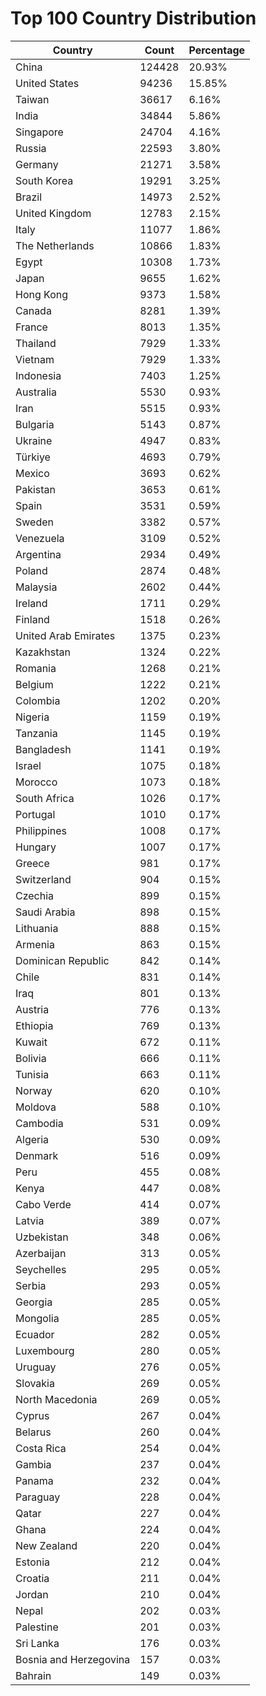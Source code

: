 # Top 100 Country Distribution
| Country | Count | Percentage |
|----|----|----|
| China | 124428 | 20.93% |
| United States | 94236 | 15.85% |
| Taiwan | 36617 | 6.16% |
| India | 34844 | 5.86% |
| Singapore | 24704 | 4.16% |
| Russia | 22593 | 3.80% |
| Germany | 21271 | 3.58% |
| South Korea | 19291 | 3.25% |
| Brazil | 14973 | 2.52% |
| United Kingdom | 12783 | 2.15% |
| Italy | 11077 | 1.86% |
| The Netherlands | 10866 | 1.83% |
| Egypt | 10308 | 1.73% |
| Japan | 9655 | 1.62% |
| Hong Kong | 9373 | 1.58% |
| Canada | 8281 | 1.39% |
| France | 8013 | 1.35% |
| Thailand | 7929 | 1.33% |
| Vietnam | 7929 | 1.33% |
| Indonesia | 7403 | 1.25% |
| Australia | 5530 | 0.93% |
| Iran | 5515 | 0.93% |
| Bulgaria | 5143 | 0.87% |
| Ukraine | 4947 | 0.83% |
| Türkiye | 4693 | 0.79% |
| Mexico | 3693 | 0.62% |
| Pakistan | 3653 | 0.61% |
| Spain | 3531 | 0.59% |
| Sweden | 3382 | 0.57% |
| Venezuela | 3109 | 0.52% |
| Argentina | 2934 | 0.49% |
| Poland | 2874 | 0.48% |
| Malaysia | 2602 | 0.44% |
| Ireland | 1711 | 0.29% |
| Finland | 1518 | 0.26% |
| United Arab Emirates | 1375 | 0.23% |
| Kazakhstan | 1324 | 0.22% |
| Romania | 1268 | 0.21% |
| Belgium | 1222 | 0.21% |
| Colombia | 1202 | 0.20% |
| Nigeria | 1159 | 0.19% |
| Tanzania | 1145 | 0.19% |
| Bangladesh | 1141 | 0.19% |
| Israel | 1075 | 0.18% |
| Morocco | 1073 | 0.18% |
| South Africa | 1026 | 0.17% |
| Portugal | 1010 | 0.17% |
| Philippines | 1008 | 0.17% |
| Hungary | 1007 | 0.17% |
| Greece | 981 | 0.17% |
| Switzerland | 904 | 0.15% |
| Czechia | 899 | 0.15% |
| Saudi Arabia | 898 | 0.15% |
| Lithuania | 888 | 0.15% |
| Armenia | 863 | 0.15% |
| Dominican Republic | 842 | 0.14% |
| Chile | 831 | 0.14% |
| Iraq | 801 | 0.13% |
| Austria | 776 | 0.13% |
| Ethiopia | 769 | 0.13% |
| Kuwait | 672 | 0.11% |
| Bolivia | 666 | 0.11% |
| Tunisia | 663 | 0.11% |
| Norway | 620 | 0.10% |
| Moldova | 588 | 0.10% |
| Cambodia | 531 | 0.09% |
| Algeria | 530 | 0.09% |
| Denmark | 516 | 0.09% |
| Peru | 455 | 0.08% |
| Kenya | 447 | 0.08% |
| Cabo Verde | 414 | 0.07% |
| Latvia | 389 | 0.07% |
| Uzbekistan | 348 | 0.06% |
| Azerbaijan | 313 | 0.05% |
| Seychelles | 295 | 0.05% |
| Serbia | 293 | 0.05% |
| Georgia | 285 | 0.05% |
| Mongolia | 285 | 0.05% |
| Ecuador | 282 | 0.05% |
| Luxembourg | 280 | 0.05% |
| Uruguay | 276 | 0.05% |
| Slovakia | 269 | 0.05% |
| North Macedonia | 269 | 0.05% |
| Cyprus | 267 | 0.04% |
| Belarus | 260 | 0.04% |
| Costa Rica | 254 | 0.04% |
| Gambia | 237 | 0.04% |
| Panama | 232 | 0.04% |
| Paraguay | 228 | 0.04% |
| Qatar | 227 | 0.04% |
| Ghana | 224 | 0.04% |
| New Zealand | 220 | 0.04% |
| Estonia | 212 | 0.04% |
| Croatia | 211 | 0.04% |
| Jordan | 210 | 0.04% |
| Nepal | 202 | 0.03% |
| Palestine | 201 | 0.03% |
| Sri Lanka | 176 | 0.03% |
| Bosnia and Herzegovina | 157 | 0.03% |
| Bahrain | 149 | 0.03% |
